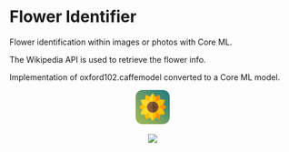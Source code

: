 # Flower Identifier
Flower identification within images or photos with Core ML.

The Wikipedia API is used to retrieve the flower info.

Implementation of oxford102.caffemodel converted to a Core ML model.

<p align="center">
  <img width="60" height="auto" style="border-radius: 20%;" src="Flower%20Identifier/Assets.xcassets/AppIcon.appiconset/1024.png">
</p>

<p align="center">
  <img width="300" height="auto" src="screenShot.jpeg">
</p>
